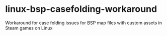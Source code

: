 # linux-bsp-casefolding-workaround
Workaround for case folding issues for BSP map files with custom assets in Steam games on Linux
